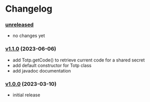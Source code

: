 # Changelog

### [unreleased]

* no changes yet

### [v1.1.0] (2023-06-06)
* add Totp.getCode() to retrieve current code for a shared secret
* add default constructor for Totp class
* add javadoc documentation

### [v1.0.0] (2023-03-10)

* initial release

[unreleased]: https://github.com/bratkartoffel/libtotp-java/compare/v1.1.0...develop
[v1.1.0]: https://github.com/bratkartoffel/libtotp-java/compare/v1.0.0...v1.1.0
[v1.0.0]: https://github.com/bratkartoffel/libtotp-java/tree/v1.0.0
